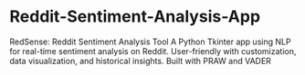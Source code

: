 # Reddit-Sentiment-Analysis-App
RedSense: Reddit Sentiment Analysis Tool  A Python Tkinter app using NLP for real-time sentiment analysis on Reddit. User-friendly with customization, data visualization, and historical insights. Built with PRAW and VADER
